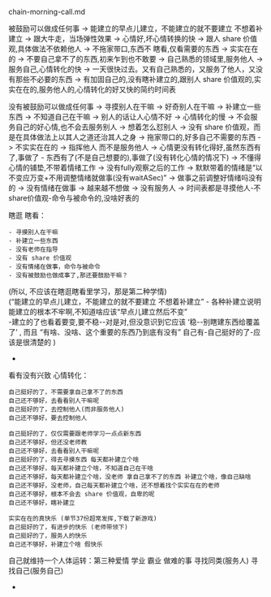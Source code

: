 
chain-morning-call.md

被鼓励可以做成任何事 -> 能建立的早点儿建立，不能建立的就不要建立 不想着补建立 -> 跟大牛走，当场弹性效果 -> 心情好,坏心情转换的快 -> 跟人 share 价值观,具体做法不依赖他人 -> 不拖家带口,东西不 瞎看,仅看需要的东西 -> 实实在在的 -> 不要自己拿不了的东西,初来乍到也不敢要 -> 自己熟悉的领域里,服务他人 -> 服务自己,心情转化的快 -> 一天很快过去。又有自己熟悉的，又服务了他人，又没有那些不必要的东西 -> 有加固自己的,没有瞎补建立的,跟别人 share 价值观的,实实在在的,服务他人的,心情转化的好又快的简约时间表

没有被鼓励可以做成任何事 -> 寻摸别人在干嘛 -> 好奇别人在干嘛 -> 补建立一些东西 -> 不知道自己在干嘛 -> 别人的话让人心情不好 -> 心情转化的慢 -> 不会服务自己的好心情,也不会去服务别人 -> 想着怎么怼别人 -> 没有 share 价值观，而是在具体做法上以其人之道还治其人之身 -> 拖家带口的,好多自己不需要的东西 -> 不实实在在的 -> 指挥他人 而不是服务他人 -> 心情更没有转化得好,虽然东西有了,事做了 - 东西有了(不是自己想要的),事做了(没有转化心情的情况下) -> 不懂得心情的铺垫,不带着情绪工作 -> 没有fully观察之后的工作 -> 默默带着的情绪是“以不变应万变+不用调整情绪就做事(没有waitASec)” -> 做事之前调整好情绪吗没有的 -> 没有情绪在做事 -> 越来越不想做 -> 没有服务人 -> 时间表都是寻摸他人-不share价值观-命令与被命令的,没啥好表的

瞎逛 瞎看：
```
- 寻摸别人在干嘛 
- 补建立一些东西
- 没有老师在指导
- 没有 share 价值观
- 没有情绪在做事，命令与被命令
- 没有被鼓励也做成事了,那还要鼓励干嘛？
```
(所以, 不应该在瞎逛瞎看里学习，那是第二种学情)<br>
(“能建立的早点儿建立，不能建立的就不要建立 不想着补建立” - 各种补建立说明能建立的根本不牢啊,不知道啥应该“早点儿建立然后不变”<br>-建立的了也看着要变,要不稳--对是对,但没意识到它应该 ‘稳--别瞎建东西给覆盖了’ , 而且 “有啥、没啥、这个重要的东西乃到底有没有” 自己有-自己挺好的了-应该是很清楚的 )

-


看有没有兴致 心情转化：
```
自己挺好的了，不需要拿自己拿不了的东西
自己还不够好，去看看别人干嘛呢
自己挺好的了，去控制他人(而非服务他人)
自己还不够好，要去控制他人
```

```
自己挺好的了，仅仅需要跟老师学习一点点新东西
自己还不够好，但还没老师教
自己还不够好，去看看别人干嘛呢
自己挺好的了，得去寻摸东西 每天都补建立个啥
自己还不够好，每天都补建立个啥，不知道自己在干啥
自己还不够好，每天都补建立个啥，没老师 拿自己拿不了的东西 补建立个啥，像自己缺啥
自己还不够好，没老师，自己每天都补建立个啥，还不想着找个实实在在的老师
自己还不够好，根本不会去 share 价值观，自卑的呢
自己还不够好，瞎补建立
```

```
实实在在的真快乐 (单节37份超常发挥,下载了新游戏)
自己挺好的了，有进步的快乐 (老师带领下)
自己挺好的了，服务人的快乐
自己还不够好，补建立个啥 假快乐
```

自己就维持一个人体运转：第三种爱情 学业 霸业 做难的事 寻找同类(服务人) 寻找自己(服务自己)

-
